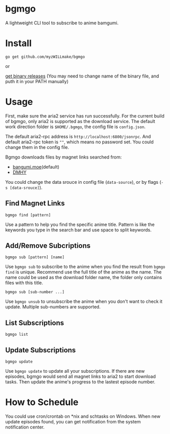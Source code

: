 # bgmgo

A lightweight CLI tool to subscribe to anime bamgumi.

# Install

`go get github.com/myzWILLmake/bgmgo`

or

[get binary releases](https://github.com/myzWILLmake/bgmgo/releases) (You may need to change name of the binary file, and puth it in your PATH manually)

# Usage

First, make sure the aria2 service has run successfully. For the current build of bgmgo, only aria2 is supported as the download service. The default work direction folder is `$HOME/.bgmgo`, the config file is `config.json`.

The default aria2-rpc address is `http://localhost:6800/jsonrpc`. And default aria2-rpc token is `""`, which means no password set. You could change them in the config file.

Bgmgo downloads files by magnet links searched from:

- [bangumi.moe](https://bangumi.moe/)(default)
- [DMHY](https://share.dmhy.org/)

You could change the data srouce in config file (`data-source`), or by flags (`-s [data-srouce]`). 

## Find Magnet Links

`bgmgo find [pattern]`

Use a pattern to help you find the specific anime title. Pattern is like the keywords you type in the search bar and use space to split keywords.

## Add/Remove Subcriptions

`bgmgo sub [pattern] [name]`

Use `bgmgo sub` to subscribe to the anime when you find the result from `bgmgo find` is unique. Recommend use the full title of the anime as the name. The name could be used as the download folder name, the folder only contains files with this title.

`bgmgo sub [sub-number ...]`

Use `bgmgo unsub` to unsubscribe the anime when you don't want to check it update. Multiple sub-numbers are supported.

## List Subscriptions

`bgmgo list`

## Update Subscriptions

`bgmgo update`

Use `bgmgo update` to update all your subscriptions. If there are new episodes, bgmgo would send all magnet links to aria2 to start download tasks. Then update the anime's progress to the lastest episode number.

# How to Schedule

You could use cron/crontab on *nix and schtasks on Windows. When new update episodes found, you can get notification from the system notification center.
